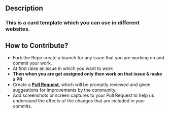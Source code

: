 ## Description
### This is a card template which you can use in different websites.
## How to Contribute?
- Fork the Repo create a branch for any issue that you are working on and commit your work.
- At first raise an issue in which you want to work
- **Then when you are get assigned  only then work on that issue & make a PR**
- Create a [**Pull Request**](https://github.com/abhrajit2004/Card/pulls), which will be promptly reviewed and given suggestions for improvements by the community.
- Add screenshots or screen captures to your Pull Request to help us understand the effects of the changes that are included in your commits.